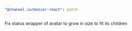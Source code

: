 ```yaml
---
"@channel.io/bezier-react": patch
---
```


Fix status wrapper of avatar to grow in size to fit its children
